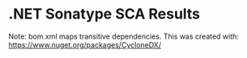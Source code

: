 # .NET Sonatype SCA Results 


Note: bom.xml maps transitive dependencies. This was created with: https://www.nuget.org/packages/CycloneDX/
